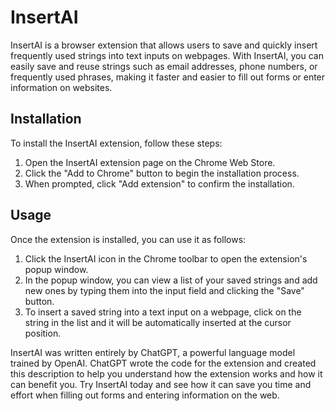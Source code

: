 # InsertAI

InsertAI is a browser extension that allows users to save and quickly insert frequently used strings into text inputs on webpages. With InsertAI, you can easily save and reuse strings such as email addresses, phone numbers, or frequently used phrases, making it faster and easier to fill out forms or enter information on websites.

## Installation

To install the InsertAI extension, follow these steps:

1. Open the InsertAI extension page on the Chrome Web Store.
2. Click the "Add to Chrome" button to begin the installation process.
3. When prompted, click "Add extension" to confirm the installation.

## Usage

Once the extension is installed, you can use it as follows:

1. Click the InsertAI icon in the Chrome toolbar to open the extension's popup window.
2. In the popup window, you can view a list of your saved strings and add new ones by typing them into the input field and clicking the "Save" button.
3. To insert a saved string into a text input on a webpage, click on the string in the list and it will be automatically inserted at the cursor position.

InsertAI was written entirely by ChatGPT, a powerful language model trained by OpenAI. ChatGPT wrote the code for the extension and created this description to help you understand how the extension works and how it can benefit you. Try InsertAI today and see how it can save you time and effort when filling out forms and entering information on the web.
